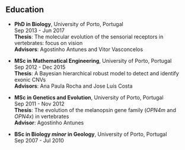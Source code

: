 ## Education

* **PhD in Biology**, University of Porto, Portugal <br/> 
Sep 2013 - Jun 2017 <br/> 
**Thesis**: The molecular evolution of the sensorial receptors in vertebrates: focus on vision <br/> 
**Advisors**: Agostinho Antunes and Vitor Vasconcelos


* **MSc in Mathematical Engineering**, University of Porto, Portugal <br/> 
Sep 2012 - Dec 2015 <br/> 
**Thesis**:  A Bayesian hierarchical robust model to detect and identify exonic CNVs <br/> 
**Advisors**: Ana Paula Rocha and Jose Luís Costa

* **MSc in Genetics and Evolution**, University of Porto, Portugal <br/> 
Sep 2011 - Nov 2012 <br/> 
**Thesis**: The evolution of the melanopsin gene family (*OPN4m* and *OPN4x*) in vertebrates <br/>
**Advisor**: Agostinho Antunes

* **BSc in Biology *minor* in Geology**, University of Porto, Portugal <br/> 
Sep 2007 - Jul 2010 

